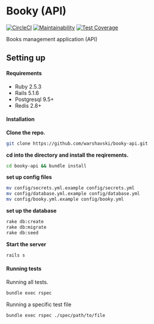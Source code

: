 # Booky (API)
[![CircleCI](https://circleci.com/gh/Warshavski/booky-api/tree/master.svg?style=svg)](https://circleci.com/gh/Warshavski/booky-api/tree/master)
[![Maintainability](https://api.codeclimate.com/v1/badges/6b04956c14c0cf6de660/maintainability)](https://codeclimate.com/github/Warshavski/booky-api/maintainability)
[![Test Coverage](https://api.codeclimate.com/v1/badges/6b04956c14c0cf6de660/test_coverage)](https://codeclimate.com/github/Warshavski/booky-api/test_coverage)

Books management application (API)

## Setting up

#### Requirements

- Ruby 2.5.3
- Rails 5.1.6
- Postgresql 9.5+
- Redis 2.8+

#### Installation

**Clone the repo.**
```bash
git clone https://github.com/warshavski/booky-api.git
```

**cd into the directory and install the reqirements.**
```bash
cd booky-api && bundle install
```

**set up config files**
```bash
mv config/secrets.yml.example config/secrets.yml
mv config/database.yml.example config/database.yml
mv config/booky.yml.example config/booky.yml
```

**set up the database**
```bash
rake db:create 
rake db:migrate 
rake db:seed
```

**Start the server**
```bash
rails s
```

#### Running tests

Running all tests.
```bash
bundle exec rspec
```

Running a specific test file
```bash
bundle exec rspec ./spec/path/to/file
```
